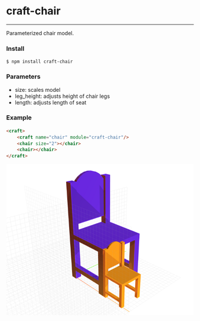 # craft-chair
---
Parameterized chair model.

### Install
	$ npm install craft-chair

### Parameters
- size: scales model
- leg_height: adjusts height of chair legs
- length: adjusts length of seat

### Example
```html
<craft>
	<craft name="chair" module="craft-chair"/>
	<chair size="2"></chair>
	<chair></chair>
</craft>
```

![example](example.png)